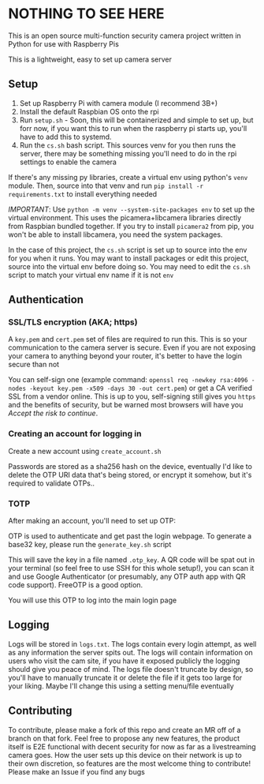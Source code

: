 # NOTHING TO SEE HERE

This is an open source multi-function security camera project written in Python for use with Raspberry Pis

This is a lightweight, easy to set up camera server

## Setup

1. Set up Raspberry Pi with camera module (I recommend 3B+)
2. Install the default Raspbian OS onto the rpi
3. Run `setup.sh` - Soon, this will be containerized and simple to set up, but forr now, if you want this to run when the raspberry pi starts up, you'll have to add this to systemd.
4. Run the `cs.sh` bash script. This sources venv for you then runs the server, there may be something missing you'll need to do in the rpi settings to enable the camera

If there's any missing py libraries, create a virtual env using python's `venv` module. Then, source into that venv and run `pip install -r requirements.txt` to install everything needed

*IMPORTANT*: Use `python -m venv --system-site-packages env` to set up the virtual environment. This uses the picamera+libcamera libraries directly from Raspbian bundled together. If you try to install `picamera2` from pip, you won't be able to install libcamera, you need the system packages.

In the case of this project, the `cs.sh` script is set up to source into the env for you when it runs. You may want to install packages or edit this project, source into the virtual env before doing so. You may need to edit the `cs.sh` script to match your virtual env name if it is not `env`


## Authentication

### SSL/TLS encryption (AKA; https)

A `key.pem` and `cert.pem` set of files are required to run this. This is so your communication to the camera server is secure. Even if you are not exposing your camera to anything beyond your router, it's better to have the login secure than not

You can self-sign one (example command: `openssl req -newkey rsa:4096 -nodes -keyout key.pem -x509 -days 30 -out cert.pem`) or get a CA verified SSL from a vendor online. This is up to you, self-signing still gives you `https` and the benefits of security, but be warned most browsers will have you *Accept the risk to continue*. 

### Creating an account for logging in

Create a new account using `create_account.sh`

Passwords are stored as a sha256 hash on the device, eventually I'd like to delete the OTP URI data that's being stored, or encrypt it somehow, but it's required to validate OTPs..

### TOTP

After making an account, you'll need to set up OTP:

OTP is used to authenticate and get past the login webpage. To generate a base32 key, please run the `generate_key.sh` script 

This will save the key in a file named `.otp_key`. A QR code will be spat out in your terminal (so feel free to use SSH for this whole setup!), you can scan it and use Google Authenticator (or presumably, any OTP auth app with QR code support). FreeOTP is a good option.

You will use this OTP to log into the main login page

## Logging

Logs will be stored in `logs.txt`. The logs contain every login attempt, as well as any information the server spits out. The logs will contain information on users who visit the cam site, if you have it exposed publicly the logging should give you peace of mind. The logs file doesn't truncate by design, so you'll have to manually truncate it or delete the file if it gets too large for your liking. Maybe I'll change this using a setting menu/file eventually

## Contributing

To contribute, please make a fork of this repo and create an MR off of a branch on that fork. Feel free to propose any new features, the product itself is E2E functional with decent security for now as far as a livestreaming camera goes. How the user sets up this device on their network is up to their own discretion, so features are the most welcome thing to contribute! Please make an Issue if you find any bugs 

